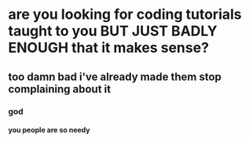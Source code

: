 # are you looking for coding tutorials taught to you BUT JUST BADLY ENOUGH that it makes sense?
## too damn bad i've already made them stop complaining about it
### god
#### you people are so needy
